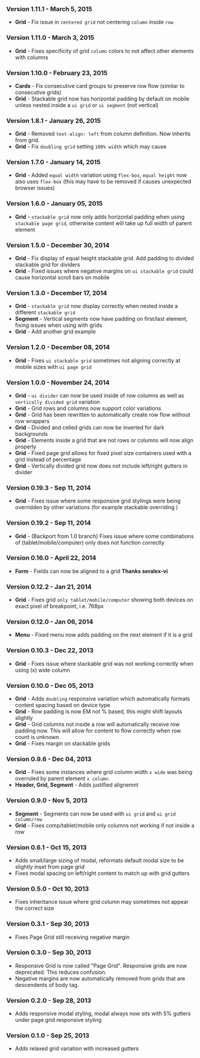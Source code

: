 ### Version 1.11.1 - March 5, 2015

- **Grid** - Fix issue in `centered grid` not centering `column` inside `row`

### Version 1.11.0 - March 3, 2015

- **Grid** - Fixes specificity of grid `column` colors to not affect other elements with columns

### Version 1.10.0 - February 23, 2015

- **Cards** - Fix consecutive card groups to preserve row flow (similar to consecutive grids)
- **Grid** - Stackable grid now has horizontal padding by default on mobile unless nested inside a `ui grid` or `ui segment` (not vertical)

### Version 1.8.1 - January 26, 2015

- **Grid** - Removed `text-align: left` from column definition. Now inherits from grid.
- **Grid** - Fix `doubling grid` setting `100% width` which may cause

### Version 1.7.0 - January 14, 2015

- **Grid** - Added `equal width` variation using `flex-box`, `equal height` now also uses `flex-box` (this may have to be removed if causes unexpected browser issues)

### Version 1.6.0 - January 05, 2015

- **Grid** - ``stackable grid`` now only adds horizontal padding when using ``stackable page grid``, otherwise content will take up full width of parent element

### Version 1.5.0 - December 30, 2014

- **Grid** - Fix display of equal height stackable grid. Add padding to divided stackable grid for dividers
- **Grid** - Fixed issues where negative margins on ``ui stackable grid`` could cause horizontal scroll bars on mobile

### Version 1.3.0 - December 17, 2014

- **Grid** - ``stackable grid`` now display correctly when nested inside a different ``stackable grid``
- **Segment** - Vertical segments now have padding on first/last element, fixing issues when using with grids
- **Grid** - Add another grid example

### Version 1.2.0 - December 08, 2014

- **Grid** - Fixes ``ui stackable grid`` sometimes not aligning correctly at mobile sizes with ``ui page grid``

### Version 1.0.0 - November 24, 2014

- **Grid** - ``ui divider`` can now be used inside of row columns as well as ``vertically divided grid`` variation
- **Grid** - Grid rows and columns now support color variations
- **Grid** - Grid has been rewritten to automatically create row flow without row wrappers
- **Grid** - Divided and celled grids can now be inverted for dark backgrounds
- **Grid** - Elements inside a grid that are not rows or columns will now align properly
- **Grid** - Fixed page grid allows for fixed pixel size containers used with a grid instead of percentage
- **Grid** - Vertically divided grid now does not include left/right gutters in divider

### Version 0.19.3 - Sep 11, 2014

- **Grid** - Fixes issue where some responsive grid stylings were being overridden by other variations (for example stackable overriding )

### Version 0.19.2 - Sep 11, 2014

- **Grid** - (Backport from 1.0 branch) Fixes issue where some combinations of (tablet/mobile/computer) only does not function correctly

### Version 0.16.0 - April 22, 2014

- **Form** - Fields can now be aligned to a grid **Thanks seralex-vi**

### Version 0.12.2 - Jan 21, 2014

- **Grid** - Fixes grid ``only tablet/mobile/computer`` showing both devices on exact pixel of breakpoint, i.e. 768px

### Version 0.12.0 - Jan 06, 2014

- **Menu** - Fixed menu now adds padding on the next element if it is a grid

### Version 0.10.3 - Dec 22, 2013

- **Grid** - Fixes issue where stackable grid was not working correctly when using (x) wide column

### Version 0.10.0 - Dec 05, 2013

- **Grid** - Adds ``doubling`` responsive variation which automatically formats content spacing based on device type
- **Grid** - Row padding is now EM not % based, this might shift layouts slightly
- **Grid** - Grid columns not inside a row will automatically receive row padding now. This will allow for content to flow correctly when row count is unknown
- **Grid** - Fixes margin on stackable grids

### Version 0.9.6 - Dec 04, 2013

- **Grid** - Fixes some instances where grid column width ``x wide`` was being overruled by parent element ``x column``.
- **Header, Grid, Segment** - Adds justified alignemnt

### Version 0.9.0 - Nov 5, 2013

- **Segment** - Segments can now be used with ``ui grid`` and ``ui grid column/row``
- **Grid** - Fixes comp/tablet/mobile only columns not working if not inside a row

### Version 0.6.1 - Oct 15, 2013

- Adds small/large sizing of modal, reformats default modal size to be slightly inset from page grid
- Fixes modal spacing on left/right content to match up with grid gutters

### Version 0.5.0 - Oct 10, 2013

- Fixes inheritance issue where grid column may sometimes not appear the correct size

### Version 0.3.1 - Sep 30, 2013

- Fixes Page Grid still receiving negative margin

### Version 0.3.0 - Sep 30, 2013

- Responsive Grid is now called "Page Grid". Responsive grids are now deprecated. This reduces confusion.
- Negative margins are now automatically removed from grids that are descendents of body tag.

### Version 0.2.0 - Sep 28, 2013

- Adds responsive modal styling, modal always now sits with 5% gutters under page grid responsive styling

### Version 0.1.0 - Sep 25, 2013

- Adds relaxed grid variation with increased gutters
